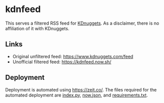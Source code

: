 # kdnfeed

This serves a filtered RSS feed for [KDnuggets](https://www.kdnuggets.com/).
As a disclaimer, there is no affiliation of it with KDnuggets.

## Links
* Original unfiltered feed: https://www.kdnuggets.com/feed
* Unofficial filtered feed: https://kdnfeed.now.sh/

## Deployment
Deployment is automated using https://zeit.co/.
The files required for the automated deployment are [index.py](index.py), [now.json](now.json), and [requirements.txt](requirements.txt).
